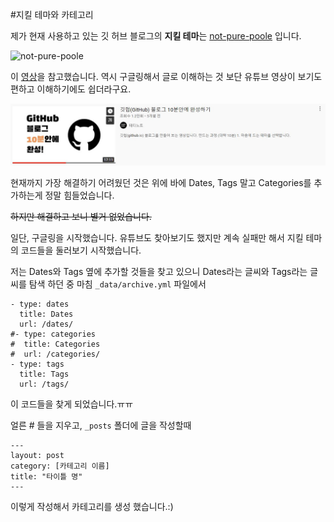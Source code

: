 #지킬 테마와 카테고리

제가 현재 사용하고 있는 깃 허브 블로그의 **지킬 테마**는 [not-pure-poole](https://github.com/vszhub/not-pure-poole) 입니다.

![not-pure-poole](https://github.com/vszhub/not-pure-poole/blob/master/screenshot.png?raw=true)

이 [영상](https://youtu.be/ACzFIAOsfpM)을 참고했습니다. 
역시 구글링해서 글로 이해하는 것 보단 유튜브 영상이 보기도 편하고 이해하기에도 쉽더라구요. 

![유튜브 영상](/youtube.JPG)


현재까지 가장 해결하기 어려웠던 것은 위에 바에 Dates, Tags 말고 Categories를 추가하는게 정말 힘들었습니다. 

~~하지만 해결하고 보니 별거 없었습니다.~~

일단, 구글링을 시작했습니다. 유튜브도 찾아보기도 했지만 계속 실패만 해서 지킬 테마의 코드들을 둘러보기 시작했습니다. 

저는 Dates와 Tags 옆에 추가할 것들을 찾고 있으니 Dates라는 글씨와 Tags라는 글씨를 탐색 하던 중 마침 `_data/archive.yml` 파일에서

```
- type: dates
  title: Dates
  url: /dates/
#- type: categories
#  title: Categories
#  url: /categories/
- type: tags
  title: Tags
  url: /tags/
```
이 코드들을 찾게 되었습니다.ㅠㅠ

얼른 # 들을 지우고, `_posts` 폴더에 글을 작성할때 


```
---
layout: post
category: [카테고리 이름]
title: "타이틀 명"
---
```
이렇게 작성해서 카테고리를 생성 했습니다.:)

